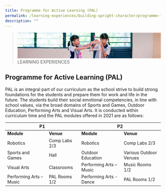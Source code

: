 ```yaml
---
title: Programme for Active Learning (PAL)
permalink: /learning-experiences/building-upright-character/programme-for-active-learning-pal/
description: ""
---
```

>![](/images/Learning%20Experiences/learning-experiences_banner.jpg)
>LEARNING EXPERIENCES


## Programme for Active Learning (PAL)


PAL is an integral part of our curriculum as the school strive to build strong foundations for the students and prepare them for work and life in the future. The students build their social emotional competencies, in line with school values, via the broad domains of Sports and Games, Outdoor Education, Performing Arts and Visual Arts. It is conducted within curriculum time and the PAL modules offered in 2021 are as follows:

<table>
<thead>
  <tr>
    <th colspan="2">P1</th>
    <th colspan="2">P2</th>
  </tr>
</thead>
<tbody>
  <tr>
		<td><b>Module</b></td>
		<td><b>Venue</b></td>
		<td><b>Module</b></td>
		<td><b>Venue</b></td>
  </tr>
  <tr>
    <td>Robotics</td>
    <td>Comp Labs 2/3</td>
    <td>Robotics</td>
    <td>Comp Labs 2/3</td>
  </tr>
  <tr>
    <td>Sports and Games</td>
    <td>Hall</td>
    <td>Outdoor Education</td>
    <td>Various Outdoor Venues</td>
  </tr>
  <tr>
    <td>Visual Arts</td>
    <td>Classrooms</td>
    <td>Performing Arts – Music</td>
    <td>Music Rooms 1/2</td>
  </tr>
  <tr>
    <td>Performing Arts – Music</td>
    <td>PAL Rooms 1/2</td>
    <td>Performing Arts - Dance</td>
    <td>PAL Rooms 1/2</td>
  </tr>
</tbody>
</table>